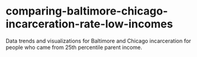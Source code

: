 # comparing-baltimore-chicago-incarceration-rate-low-incomes
Data trends and visualizations for Baltimore and Chicago incarceration for people who came from 25th percentile parent income.
